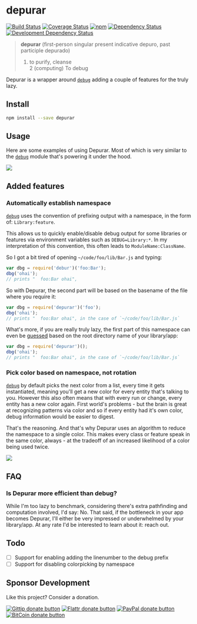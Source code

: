 # depurar

<!-- badges/ -->
[![Build Status](https://travis-ci.org/kvz/node-depurar.svg?branch=master)](https://travis-ci.org/kvz/node-depurar)
[![Coverage Status](https://coveralls.io/repos/kvz/node-depurar/badge.svg?branch=master)](https://coveralls.io/r/kvz/node-depurar?branch=master)
[![npm](https://img.shields.io/npm/v/depurar.svg)](https://www.npmjs.com/package/depurar) 
[![Dependency Status](https://david-dm.org/kvz/node-depurar.png?theme=shields.io)](https://david-dm.org/kvz/node-depurar)
[![Development Dependency Status](https://david-dm.org/kvz/node-depurar/dev-status.png?theme=shields.io)](https://david-dm.org/kvz/node-depurar#info=devDependencies)
<!-- /badges -->




> **depurar** (first-person singular present indicative depuro, past participle depurado)  
> 1. to purify, cleanse  
> 2 (computing) To debug  

Depurar is a wrapper around [`debug`](https://www.npmjs.com/package/debug) adding a couple
of features for the truly lazy.

## Install

```bash
npm install --save depurar
```

## Usage

Here are some examples of using Depurar. Most of which is very similar to the [`debug`](https://www.npmjs.com/package/debug) module that's powering it under the hood.

![](https://dl.dropboxusercontent.com/s/dcw6r7nzflz4p49/2015-06-21%20at%2012.44.png?dl=0)

## Added features

### Automatically establish namespace 

[`debug`](https://www.npmjs.com/package/debug) uses the convention of prefixing output with a namespace, in the form of: `Library:feature`. 

This allows us to quickly enable/disable debug output for some libraries or features via environment variables such as `DEBUG=Library:*`. In my interpretation of this convention, this often leads to `ModuleName:ClassName`.

So I got a bit tired of opening `~/code/foo/lib/Bar.js` and typing:

```javascript
var dbg = require('debur')('foo:Bar');
dbg('ohai');
// prints "  foo:Bar ohai",
```

So with Depurar, the second part will be based on the basename of the file where you require it:

```javascript
var dbg = require('depurar')('foo');
dbg('ohai');
// prints "  foo:Bar ohai", in the case of `~/code/foo/lib/Bar.js`
```

What's more, if you are really truly lazy, the first part of this namespace can even be [guessed](https://www.npmjs.com/package/app-root-path) based on the root directory name of your library/app:

```javascript
var dbg = require('depurar')();
dbg('ohai');
// prints "  foo:Bar ohai", in the case of `~/code/foo/lib/Bar.js`
```

### Pick color based on namespace, not rotation

[`debug`](https://www.npmjs.com/package/debug) by default picks the next color from a list, every time it gets instantiated, meaning you'll get a new color for every entity that's talking to you. However this also often means that with every run or change, every entity has a new color again. First world's problems - but the brain is great at recognizing patterns via color and so if every entity had it's own color, debug information would be easier to digest.

That's the reasoning. And that's why Depurar uses an algorithm to reduce the namespace to a single color. This makes every class or feature speak in the same color, always - at the tradeoff of an increased likelihood of a color being used twice.

![](https://dl.dropboxusercontent.com/s/45um101fayesfl3/2015-06-20%20at%2013.41.png?dl=0)

## FAQ

### Is Depurar more efficient than debug?

While I'm too lazy to benchmark, considering there's extra pathfinding and computation involved, I'd say: No. That said, if the bottleneck in your app becomes Depurar, I'll either be very impressed or underwhelmed by your library/app. At any rate I'd be interested to learn about it: reach out.

## Todo

- [ ] Support for enabling adding the linenumber to the debug prefix
- [ ] Support for disabling colorpicking by namespace

## Sponsor Development

Like this project? Consider a donation.

<!-- badges/ -->
[![Gittip donate button](http://img.shields.io/gittip/kvz.png)](https://www.gittip.com/kvz/ "Sponsor the development of depurar via Gittip")
[![Flattr donate button](http://img.shields.io/flattr/donate.png?color=yellow)](https://flattr.com/submit/auto?user_id=kvz&url=https://github.com/kvz/depurar&title=depurar&language=&tags=github&category=software "Sponsor the development of depurar via Flattr")
[![PayPal donate button](http://img.shields.io/paypal/donate.png?color=yellow)](https://www.paypal.com/cgi-bin/webscr?cmd=_donations&business=kevin%40vanzonneveld%2enet&lc=NL&item_name=Open%20source%20donation%20to%20Kevin%20van%20Zonneveld&currency_code=USD&bn=PP-DonationsBF%3abtn_donate_SM%2egif%3aNonHosted "Sponsor the development of depurar via Paypal")
[![BitCoin donate button](http://img.shields.io/bitcoin/donate.png?color=yellow)](https://coinbase.com/checkouts/19BtCjLCboRgTAXiaEvnvkdoRyjd843Dg2 "Sponsor the development of depurar via BitCoin")
<!-- /badges -->
